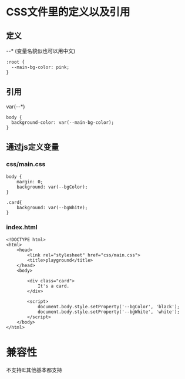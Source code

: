 # CSS文件里的定义以及引用
## 定义
--* (变量名貌似也可以用中文)
```
:root {
  --main-bg-color: pink;
}
```
## 引用
var(--*)
```
body {
  background-color: var(--main-bg-color);
}
```

## 通过js定义变量
### css/main.css
```
body {
    margin: 0;
    background: var(--bgColor);
}

.card{
    background: var(--bgWhite);
}
```
### index.html
```
<!DOCTYPE html>
<html>
    <head>
        <link rel="stylesheet" href="css/main.css">
        <title>playground</title>
    </head>
    <body>

        <div class="card">
            It's a card.
        </div>
        
        <script>
            document.body.style.setProperty('--bgColor', 'black');
            document.body.style.setProperty('--bgWhite', 'white');
        </script>
    </body>
</html>
```
# 兼容性
不支持IE其他基本都支持
